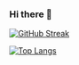 ### Hi there 👋
[![GitHub Streak](http://github-readme-streak-stats.herokuapp.com?user=sulcrus&theme=dark&background=000000)](https://git.io/streak-stats)

[![Top Langs](https://github-readme-stats.vercel.app/api/top-langs/?username=sulcrus&layout=compact&theme=vision-friendly-dark)](https://github.com/anuraghazra/github-readme-stats)

